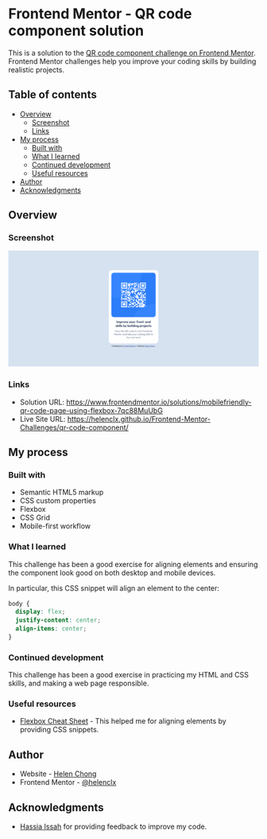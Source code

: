 # Frontend Mentor - QR code component solution

This is a solution to the [QR code component challenge on Frontend Mentor](https://www.frontendmentor.io/challenges/qr-code-component-iux_sIO_H). Frontend Mentor challenges help you improve your coding skills by building realistic projects. 

## Table of contents

- [Overview](#overview)
  - [Screenshot](#screenshot)
  - [Links](#links)
- [My process](#my-process)
  - [Built with](#built-with)
  - [What I learned](#what-i-learned)
  - [Continued development](#continued-development)
  - [Useful resources](#useful-resources)
- [Author](#author)
- [Acknowledgments](#acknowledgments)

## Overview

### Screenshot

![](./screenshot.png)

### Links

- Solution URL: https://www.frontendmentor.io/solutions/mobilefriendly-qr-code-page-using-flexbox-7qc88MuUbG
- Live Site URL: https://helenclx.github.io/Frontend-Mentor-Challenges/qr-code-component/

## My process

### Built with

- Semantic HTML5 markup
- CSS custom properties
- Flexbox
- CSS Grid
- Mobile-first workflow

### What I learned

This challenge has been a good exercise for aligning elements and ensuring the component look good on both desktop and mobile devices.

In particular, this CSS snippet will align an element to the center:

```css
body {
  display: flex;
  justify-content: center;
  align-items: center;
}
```

### Continued development

This challenge has been a good exercise in practicing my HTML and CSS skills, and making a web page responsible.

### Useful resources

- [Flexbox Cheat Sheet](https://flexboxcheatsheet.com/) - This helped me for aligning elements by providing CSS snippets.

## Author

- Website - [Helen Chong](https://helenclx.github.io/)
- Frontend Mentor - [@helenclx](https://www.frontendmentor.io/profile/helenclx)

## Acknowledgments

- [Hassia Issah](https://www.frontendmentor.io/profile/Hassiai) for providing feedback to improve my code.